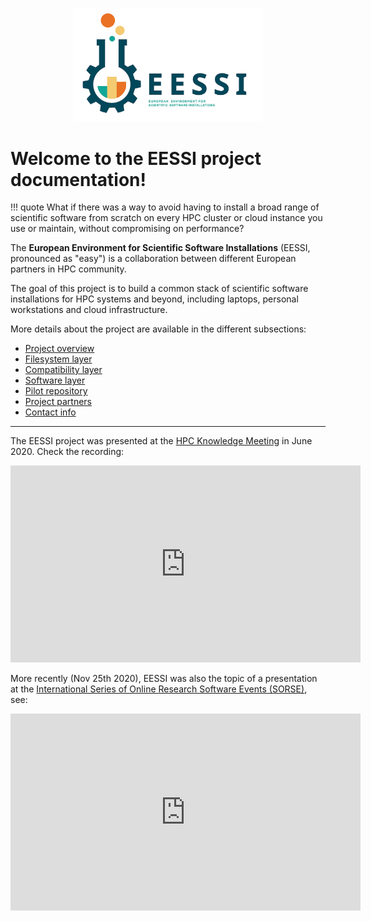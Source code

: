 <p align="center">
  <img width="60%" src="img/logos/EESSI_logo_horizontal.png" alt="EESSI logo">
</p>

# Welcome to the EESSI project documentation!

!!! quote
    What if there was a way to avoid having to install a broad range of scientific software from scratch on every HPC cluster or cloud instance you use or maintain, without compromising on performance?

The **European Environment for Scientific Software Installations** (EESSI, pronounced as "easy") is a collaboration between different European partners in HPC community.

The goal of this project is to build a common stack of scientific software installations for HPC systems and beyond, including laptops,
personal workstations and cloud infrastructure.

More details about the project are available in the different subsections:

* [Project overview](overview.md)
* [Filesystem layer](filesystem_layer.md)
* [Compatibility layer](compatibility_layer.md)
* [Software layer](software_layer.md)
* [Pilot repository](pilot.md)
* [Project partners](partners.md)
* [Contact info](contact.md)

---

The EESSI project was presented at the [HPC Knowledge Meeting](https://hpckp.org/) in June 2020. Check the recording:

<div align="center"><iframe width="560" height="315" src="https://www.youtube.com/embed/E0LFvrZIsi8" frameborder="0" allow="accelerometer; autoplay; encrypted-media; gyroscope; picture-in-picture" allowfullscreen></iframe></div>

More recently (Nov 25th 2020), EESSI was also the topic of a presentation at the [International Series of Online Research Software
Events (SORSE)](https://sorse.github.io), see:
<div align="center"><iframe width="560" height="315" src="https://www.youtube.com/embed/aEBYo7KrcN4" frameborder="0" allow="accelerometer; autoplay; encrypted-media; gyroscope; picture-in-picture" allowfullscreen></iframe></div>
